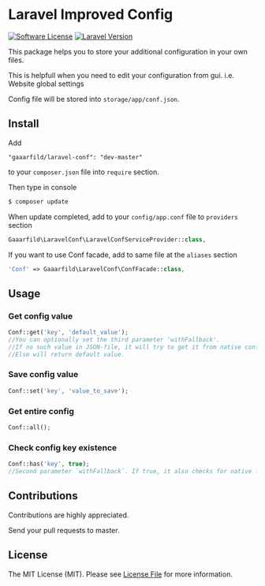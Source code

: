 # Laravel Improved Config

[![Software License](https://img.shields.io/badge/license-MIT-brightgreen.svg?style=flat-square)](LICENSE.md)
[![Laravel Version](https://img.shields.io/badge/laravel-5-orange.svg?style=flat-square)](http://laravel.com)

This package helps you to store your additional configuration in your own files.

This is helpfull when you need to edit your configuration from gui. i.e. Website global settings

Config file will be stored into `storage/app/conf.json`.

## Install

Add 

```
"gaaarfild/laravel-conf": "dev-master"
```

to your `composer.json` file into `require` section.

Then type in console

``` bash
$ composer update
```

When update completed, add to your `config/app.conf` file to `providers` section

``` php
Gaaarfild\LaravelConf\LaravelConfServiceProvider::class,
```

If you want to use Conf facade, add to same file at the `aliases` section

``` php
'Conf' => Gaaarfild\LaravelConf\ConfFacade::class,
```




## Usage

### Get config value

``` php
Conf::get('key', 'default_value');
//You can optionally set the third parameter 'withFallback'. 
//If no such value in JSON-file, it will try to get it from native config array. 
//Else will return default value.
```

### Save config value

``` php
Conf::set('key', 'value_to_save');
```

### Get entire config

``` php
Conf::all();
```

### Check config key existence

``` php
Conf::has('key', true);
//Second parameter `withFallback`. If true, it also checks for native laravel config key existence.
```

## Contributions

Contributions are highly appreciated.

Send your pull requests to master.


## License

The MIT License (MIT). Please see [License File](https://github.com/dnoegel/php-xdg-base-dir/blob/master/LICENSE) for more information.

